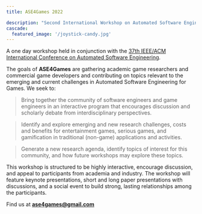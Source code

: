 ```yaml
---
title: ASE4Games 2022

description: "Second International Workshop on Automated Software Engineering for Computer Games"
cascade:
  featured_image: '/joystick-candy.jpg'
---
```


<!-- ### Second International Workshop on Automated Software Engineering for Computer Games -->

A one day workshop held in conjunction with the [37th IEEE/ACM International Conference on Automated Software Engineering](https://conf.researchr.org/home/ase-2022).

The goals of **ASE4Games** are gathering academic game researchers and commercial game developers and contributing on topics relevant to the emerging and current challenges in Automated Software Engineering for Games. We seek to:

> Bring together the community of software engineers and game engineers in an interactive program that encourages discussion and scholarly debate from interdisciplinary perspectives.

> Identify and explore emerging and new research challenges, costs and benefits for entertainment games, serious games, and gamification in traditional (non-game) applications and activities.

> Generate a new research agenda, identify topics of interest for this community, and how future workshops may explore these topics.

This workshop is structured to be highly interactive, encourage discussion, and appeal to participants from academia and industry. The workshop will feature keynote presentations, short and long paper presentations with discussions, and a social event to build strong, lasting relationships among the participants.

Find us at **ase4games@gmail.com**

<!-- The game community continues to grow and embraces stake-holders with broad interests. There are games for entertainment, serious games (i.e., games with a purpose), and gamified applications. Entertainment games, for example, are a thriving industry with over two billion players around the world; this industry generates over 120 billion in revenues. However, today’s large-scale entertainment games have many challenging development issues. They are complex, can take years to develop, and rely on teams with expertise spanning artistic, computer science, software engineering, and business skills. Games have demanding traditional quality of service requirements (e.g., performance, reliability, scalability, usability). They also have distinct user experience requirements to provide players with a game that is engaging and fun.

The interdisciplinary games and software engineering research community investigates game development issues from the perspectives of traditional engineering (e.g., requirements engineering, design, testing) and umbrella (e.g., lifecycle processes, configuration management, traceability) activities. In addition, topics including metrics, re-use, data analytics, user experience, and so on are also explored. Automating the methods for these diverse topics is essential to support the rapid, cost effective development of high quality games. ASE4Games 2021 provides a forum to explore issues that crosscut the automated software engineering and the game development communities. -->
